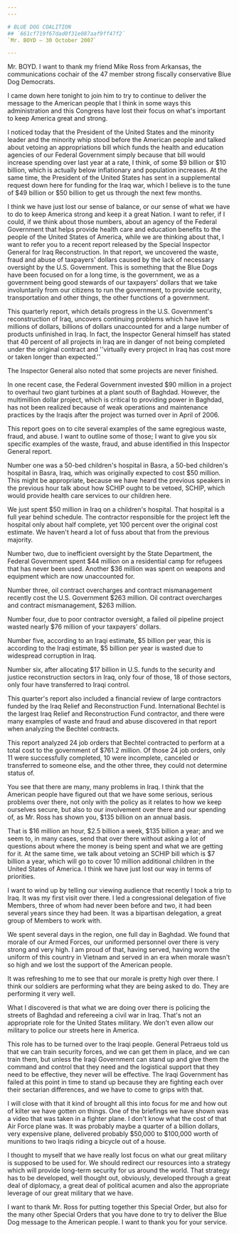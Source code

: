 ```yaml
---
---

# BLUE DOG COALITION
## `661cf719f67dad0f31e087aaf9ff47f2`
`Mr. BOYD — 30 October 2007`

---
```



Mr. BOYD. I want to thank my friend Mike Ross from Arkansas, the 
communications cochair of the 47 member strong fiscally conservative 
Blue Dog Democrats.

I came down here tonight to join him to try to continue to deliver 
the message to the American people that I think in some ways this 
administration and this Congress have lost their focus on what's 
important to keep America great and strong.

I noticed today that the President of the United States and the 
minority leader and the minority whip stood before the American people 
and talked about vetoing an appropriations bill which funds the health 
and education agencies of our Federal Government simply because that 
bill would increase spending over last year at a rate, I think, of some 
$9 billion or $10 billion, which is actually below inflationary and 
population increases. At the same time, the President of the United 
States has sent in a supplemental request down here for funding for the 
Iraq war, which I believe is to the tune of $49 billion or $50 billion 
to get us through the next few months.

I think we have just lost our sense of balance, or our sense of what 
we have to do to keep America strong and keep it a great Nation. I want 
to refer, if I could, if we think about those numbers, about an agency 
of the Federal Government that helps provide health care and education 
benefits to the people of the United States of America, while we are 
thinking about that, I want to refer you to a recent report released by 
the Special Inspector General for Iraq Reconstruction. In that report, 
we uncovered the waste, fraud and abuse of taxpayers' dollars caused by 
the lack of necessary oversight by the U.S. Government. This is 
something that the Blue Dogs have been focused on for a long time, is 
the government, we as a government being good stewards of our 
taxpayers' dollars that we take involuntarily from our citizens to run 
the government, to provide security, transportation and other things, 
the other functions of a government.

This quarterly report, which details progress in the U.S. 
Government's reconstruction of Iraq, uncovers continuing problems which 
have left millions of dollars, billions of dollars unaccounted for and 
a large number of products unfinished in Iraq. In fact, the Inspector 
General himself has stated that 40 percent of all projects in Iraq are 
in danger of not being completed under the original contract and 
''virtually every project in Iraq has cost more or taken longer than 
expected.''

The Inspector General also noted that some projects are never 
finished.


In one recent case, the Federal Government invested $90 million in a 
project to overhaul two giant turbines at a plant south of Baghdad. 
However, the multimillion dollar project, which is critical to 
providing power in Baghdad, has not been realized because of weak 
operations and maintenance practices by the Iraqis after the project 
was turned over in April of 2006.

This report goes on to cite several examples of the same egregious 
waste, fraud, and abuse. I want to outline some of those; I want to 
give you six specific examples of the waste, fraud, and abuse 
identified in this Inspector General report.

Number one was a 50-bed children's hospital in Basra, a 50-bed 
children's hospital in Basra, Iraq, which was originally expected to 
cost $50 million. This might be appropriate, because we have heard the 
previous speakers in the previous hour talk about how SCHIP ought to be 
vetoed, SCHIP, which would provide health care services to our children 
here.

We just spent $50 million in Iraq on a children's hospital. That 
hospital is a full year behind schedule. The contractor responsible for 
the project left the hospital only about half complete, yet 100 percent 
over the original cost estimate. We haven't heard a lot of fuss about 
that from the previous majority.

Number two, due to inefficient oversight by the State Department, the 
Federal Government spent $44 million on a residential camp for refugees 
that has never been used. Another $36 million was spent on weapons and 
equipment which are now unaccounted for.

Number three, oil contract overcharges and contract mismanagement 
recently cost the U.S. Government $263 million. Oil contract 
overcharges and contract mismanagement, $263 million.

Number four, due to poor contractor oversight, a failed oil pipeline 
project wasted nearly $76 million of your taxpayers' dollars.

Number five, according to an Iraqi estimate, $5 billion per year, 
this is according to the Iraqi estimate, $5 billion per year is wasted 
due to widespread corruption in Iraq.

Number six, after allocating $17 billion in U.S. funds to the 
security and justice reconstruction sectors in Iraq, only four of 
those, 18 of those sectors, only four have transferred to Iraqi 
control.

This quarter's report also included a financial review of large 
contractors funded by the Iraq Relief and Reconstruction Fund. 
International Bechtel is the largest Iraq Relief and Reconstruction 
Fund contractor, and there were many examples of waste and fraud and 
abuse discovered in that report when analyzing the Bechtel contracts.

This report analyzed 24 job orders that Bechtel contracted to perform 
at a total cost to the government of $761.2 million. Of those 24 job 
orders, only 11 were successfully completed, 10 were incomplete, 
canceled or transferred to someone else, and the other three, they 
could not determine status of.

You see that there are many, many problems in Iraq. I think that the 
American people have figured out that we have some serious, serious 
problems over there, not only with the policy as it relates to how we 
keep ourselves secure, but also to our involvement over there and our 
spending of, as Mr. Ross has shown you, $135 billion on an annual 
basis.

That is $16 million an hour, $2.5 billion a week, $135 billion a 
year; and we seem to, in many cases, send that over there without 
asking a lot of questions about where the money is being spent and what 
we are getting for it. At the same time, we talk about vetoing an SCHIP 
bill which is $7 billion a year, which will go to cover 10 million 
additional children in the United States of America. I think we have 
just lost our way in terms of priorities.

I want to wind up by telling our viewing audience that recently I 
took a trip to Iraq. It was my first visit over there. I led a 
congressional delegation of five Members, three of whom had never been 
before and two, it had been several years since they had been. It was a 
bipartisan delegation, a great group of Members to work with.

We spent several days in the region, one full day in Baghdad. We 
found that morale of our Armed Forces, our uniformed personnel over 
there is very strong and very high. I am proud of that, having served, 
having worn the uniform of this country in Vietnam and served in an era 
when morale wasn't so high and we lost the support of the American 
people.

It was refreshing to me to see that our morale is pretty high over 
there. I think our soldiers are performing what they are being asked to 
do. They are performing it very well.

What I discovered is that what we are doing over there is policing 
the streets of Baghdad and refereeing a civil war in Iraq. That's not 
an appropriate role for the United States military. We don't even allow 
our military to police our streets here in America.

This role has to be turned over to the Iraqi people. General Petraeus 
told us that we can train security forces, and we can get them in 
place, and we can train them, but unless the Iraqi Government can stand 
up and give them the command and control that they need and the 
logistical support that they need to be effective, they never will be 
effective. The Iraqi Government has failed at this point in time to 
stand up because they are fighting each over their sectarian 
differences, and we have to come to grips with that.

I will close with that it kind of brought all this into focus for me 
and how out of kilter we have gotten on things. One of the briefings we 
have shown was a video that was taken in a fighter plane. I don't know 
what the cost of that Air Force plane was. It was probably maybe a 
quarter of a billion dollars, very expensive plane, delivered probably 
$50,000 to $100,000 worth of munitions to two Iraqis riding a bicycle 
out of a house.

I thought to myself that we have really lost focus on what our great 
military is supposed to be used for. We should redirect our resources 
into a strategy which will provide long-term security for us around the 
world. That strategy has to be developed, well thought out, obviously, 
developed through a great deal of diplomacy, a great deal of political 
acumen and also the appropriate leverage of our great military that we 
have.

I want to thank Mr. Ross for putting together this Special Order, but 
also for the many other Special Orders that you have done to try to 
deliver the Blue Dog message to the American people. I want to thank 
you for your service.